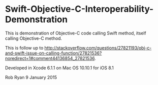 # Swift-Objective-C-Interoperability-Demonstration
This is demonstration of Objective-C code calling Swift method, itself calling Objective-C method.

This is follow up to http://stackoverflow.com/questions/27821193/obj-c-and-swift-issue-on-calling-function/27821536?noredirect=1#comment44136854_27821536.

Developed in Xcode 6.1.1 on Mac OS 10.10.1 for iOS 8.1

Rob Ryan
9 January 2015
